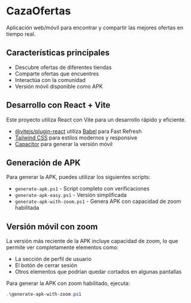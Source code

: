 # CazaOfertas

Aplicación web/móvil para encontrar y compartir las mejores ofertas en tiempo real.

## Características principales

- Descubre ofertas de diferentes tiendas
- Comparte ofertas que encuentres
- Interactúa con la comunidad 
- Versión móvil disponible como APK

## Desarrollo con React + Vite

Este proyecto utiliza React con Vite para un desarrollo rápido y eficiente.

- [@vitejs/plugin-react](https://github.com/vitejs/vite-plugin-react/blob/main/packages/plugin-react) utiliza [Babel](https://babeljs.io/) para Fast Refresh
- [Tailwind CSS](https://tailwindcss.com/) para estilos modernos y responsive
- [Capacitor](https://capacitorjs.com/) para generar la versión móvil

## Generación de APK

Para generar la APK, puedes utilizar los siguientes scripts:

- `generate-apk.ps1` - Script completo con verificaciones
- `generate-apk-easy.ps1` - Versión simplificada
- `generate-apk-with-zoom.ps1` - Genera APK con capacidad de zoom habilitada

## Versión móvil con zoom

La versión más reciente de la APK incluye capacidad de zoom, lo que permite ver completamente elementos como:
- La sección de perfil de usuario
- El botón de cerrar sesión
- Otros elementos que podrían quedar cortados en algunas pantallas

Para generar la APK con zoom habilitado, ejecuta:
```powershell
.\generate-apk-with-zoom.ps1
```
